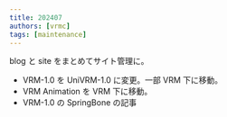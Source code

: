 ```yaml
---
title: 202407
authors: [vrmc]
tags: [maintenance]
---
```


blog と site をまとめてサイト管理に。

- VRM-1.0 を UniVRM-1.0 に変更。一部 VRM 下に移動。
- VRM Animation を VRM 下に移動。
- VRM-1.0 の SpringBone の記事

